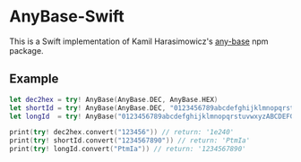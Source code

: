 # AnyBase-Swift

This is a Swift implementation of Kamil Harasimowicz's [any-base](https://github.com/HarasimowiczKamil/any-base0) npm package.

## Example ##

```swift
let dec2hex = try! AnyBase(AnyBase.DEC, AnyBase.HEX)
let shortId = try! AnyBase(AnyBase.DEC, "0123456789abcdefghijklmnopqrstuvwxyzABCDEFGHIJKLMNOPQRSTUVWXYZ_-+!@#$^")
let longId  = try! AnyBase("0123456789abcdefghijklmnopqrstuvwxyzABCDEFGHIJKLMNOPQRSTUVWXYZ_-+!@#$^", AnyBase.DEC)

print(try! dec2hex.convert("123456")) // return: '1e240'
print(try! shortId.convert("1234567890")) // return: 'PtmIa'
print(try! longId.convert("PtmIa")) // return: '1234567890'
```

